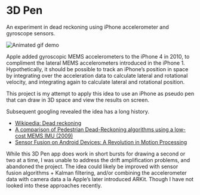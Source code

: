 # 3D Pen

An experiment in dead reckoning using iPhone accelerometer and gyroscope sensors.

![Animated gif demo](https://media.giphy.com/media/39qD4sMKrpBVLYJRC7/giphy.gif)

Apple added gyroscopic MEMS accelerometers to the iPhone 4 in 2010, to compliment the lateral MEMS accelerometers introduced in the iPhone 1. Hypothetically, it should be possible to track an iPhone’s position in space by integrating over the acceleration data to calculate lateral and rotational velocity, and integrating again to calculate lateral and rotational position.

This project is my attempt to apply this idea to use an iPhone as pseudo pen that can draw in 3D space and view the results on screen.

Subsequent googling revealed the idea has a long history.

- [Wikipedia: Dead reckoning](https://en.wikipedia.org/wiki/Dead_reckoning)
- [A comparison of Pedestrian Dead-Reckoning algorithms using a low-cost MEMS IMU (2009)](https://ieeexplore.ieee.org/document/5286542/)
- [Sensor Fusion on Android Devices: A Revolution in Motion Processing](https://www.youtube.com/watch?v=C7JQ7Rpwn2k)

While this 3D Pen app does work in short bursts for drawing a second or two at a time, I was unable to address the drift amplification problems, and abandoned the project. The idea could likely be improved with sensor fusion algorithms + Kalman filtering, and/or combining the accelerometer data with camera data a la Apple’s later introduced ARKit. Though I have not looked into these approaches recently.
